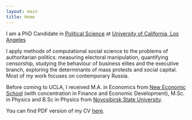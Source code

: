 ```yaml
---
layout: main
title: Home
---
```


I am a PhD Candidate in [Political Science](http://polisci.ucla.edu/) at [University of California, Los Angeles](http://www.ucla.edu/) 

I apply methods of computational social science to the problems of authoritarian politics: measuring electoral manipulation, quantifying censorship, studying the behaviour of business elites and the executive branch, exploring the determinants of mass protests and social capital. Most of my work focuses on contemporary Russia.

Before coming to UCLA, I received M.A. in Economics from [New Economic School](https://www.nes.ru/en/home/?lang=en) (with concentration in Finance and Economic Development), M.Sc. in Physics and B.Sc in Physics from [Novosibirsk State University](https://english.nsu.ru/).

You can find PDF version of my CV [here](assets/ananyevcv.pdf).